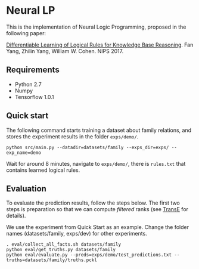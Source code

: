 # Neural LP

This is the implementation of Neural Logic Programming, proposed in the following paper:

[Differentiable Learning of Logical Rules for Knowledge Base Reasoning](https://arxiv.org/abs/1702.08367).
Fan Yang, Zhilin Yang, William W. Cohen.
NIPS 2017.

## Requirements
- Python 2.7
- Numpy 
- Tensorflow 1.0.1

## Quick start
The following command starts training a dataset about family relations, and stores the experiment results in the folder `exps/demo/`.

```
python src/main.py --datadir=datasets/family --exps_dir=exps/ --exp_name=demo
```

Wait for around 8 minutes, navigate to `exps/demo/`, there is `rules.txt` that contains learned logical rules. 

## Evaluation
To evaluate the prediction results, follow the steps below. The first two steps is preparation so that we can compute _filtered_ ranks (see [TransE](https://papers.nips.cc/paper/5071-translating-embeddings-for-modeling-multi-relational-data.pdf) for details).

We use the experiment from Quick Start as an example. Change the folder names (datasets/family, exps/dev) for other experiments.
```
. eval/collect_all_facts.sh datasets/family
python eval/get_truths.py datasets/family
python eval/evaluate.py --preds=exps/demo/test_predictions.txt --truths=datasets/family/truths.pckl
```
